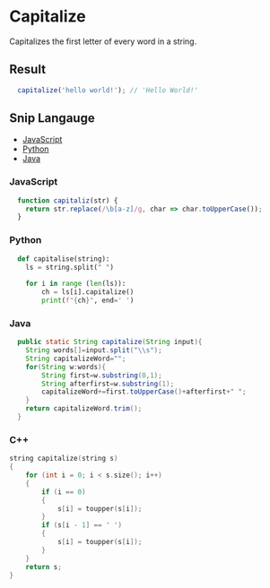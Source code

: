 # Capitalize
Capitalizes the first letter of every word in a string.

## Result
```js
  capitalize('hello world!'); // 'Hello World!'
```

## Snip Langauge
* [JavaScript](#javascript)
* [Python](#python)
* [Java](#java)

### JavaScript
```js
  function capitaliz(str) {
    return str.replace(/\b[a-z]/g, char => char.toUpperCase());
  }
```
### Python
```python
  def capitalise(string):
    ls = string.split(" ")
    
    for i in range (len(ls)):
        ch = ls[i].capitalize()
        print(f"{ch}", end=' ')
```
### Java
```java
  public static String capitalize(String input){  
    String words[]=input.split("\\s");  
    String capitalizeWord="";  
    for(String w:words){  
        String first=w.substring(0,1);  
        String afterfirst=w.substring(1);  
        capitalizeWord+=first.toUpperCase()+afterfirst+" ";  
    }  
    return capitalizeWord.trim();  
  }  
```
### C++
```C++
string capitalize(string s)
{
    for (int i = 0; i < s.size(); i++)
    {
        if (i == 0)
        {
            s[i] = toupper(s[i]);
        }
        if (s[i - 1] == ' ')
        {
            s[i] = toupper(s[i]);
        }
    }
    return s;
}
```
